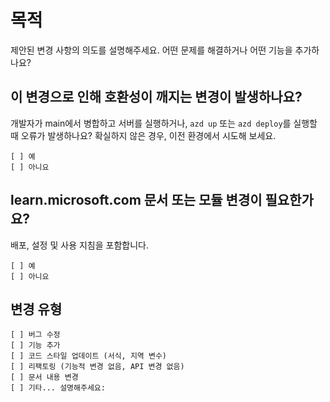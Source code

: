 # 목적

제안된 변경 사항의 의도를 설명해주세요. 어떤 문제를 해결하거나 어떤 기능을 추가하나요?

## 이 변경으로 인해 호환성이 깨지는 변경이 발생하나요?

개발자가 main에서 병합하고 서버를 실행하거나, `azd up` 또는 `azd deploy`를 실행할 때 오류가 발생하나요?
확실하지 않은 경우, 이전 환경에서 시도해 보세요.

```
[ ] 예
[ ] 아니요
```

## learn.microsoft.com 문서 또는 모듈 변경이 필요한가요?

배포, 설정 및 사용 지침을 포함합니다.

```
[ ] 예
[ ] 아니요
```

## 변경 유형

```
[ ] 버그 수정
[ ] 기능 추가
[ ] 코드 스타일 업데이트 (서식, 지역 변수)
[ ] 리팩토링 (기능적 변경 없음, API 변경 없음)
[ ] 문서 내용 변경
[ ] 기타... 설명해주세요:
```
